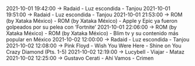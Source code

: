 2021-10-01 19:42:00 -> Radaid - Luz escondida - Tanjou
2021-10-01 19:51:00 -> Radaid - Luz escondida - Tanjou
2021-10-01 21:53:00 -> ROM (by Xataka México) - ROM (by Xataka México) - Apple y Epic ya fueron golpeados por su pelea con ‘Fortnite’
2021-10-01 22:06:00 -> ROM (by Xataka México) - ROM (by Xataka México) - Blim tv y su contenido más popular en México
2021-10-02 12:00:00 -> Radaid - Luz escondida - Tanjou
2021-10-02 12:08:00 -> Pink Floyd - Wish You Were Here - Shine on You Crazy Diamond (Pts. 1-5)
2021-10-02 12:19:00 -> Lucybell - Viajar - Mataz
2021-10-02 12:25:00 -> Gustavo Cerati - Ahí Vamos - Crimen
